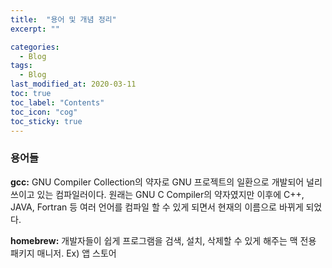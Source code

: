```yaml
---
title:  "용어 및 개념 정리"
excerpt: ""

categories:
  - Blog
tags:
  - Blog
last_modified_at: 2020-03-11 
toc: true
toc_label: "Contents"
toc_icon: "cog"
toc_sticky: true
---
```


### 용어들 

**gcc:** GNU Compiler Collection의 약자로 GNU 프로젝트의 일환으로 개발되어 널리 쓰이고 있는 컴파일러이다. 원래는 GNU C Compiler의 약자였지만 이후에 C++, JAVA, Fortran 등 여러 언어를 컴파일 할 수 있게 되면서 현재의 이름으로 바뀌게 되었다.

**homebrew:** 개발자들이 쉽게 프로그램을 검색, 설치, 삭제할 수 있게 해주는 맥 전용 패키지 매니저. Ex) 앱 스토어
